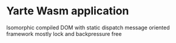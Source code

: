# Yarte Wasm application
Isomorphic compiled DOM with static dispatch message oriented framework mostly lock and backpressure free
